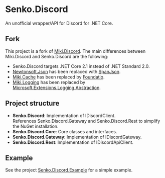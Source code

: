 # Senko.Discord
An unofficial wrapper/API for Discord for .NET Core.

## Fork
This project is a fork of [Miki.Discord](https://github.com/Mikibot/Miki.Discord). The main differences between Miki.Discord and Senko.Discord are the following:

- Senko.Discord targets .NET Core 2.1 instead of .NET Standard 2.0.
- [Newtonsoft.Json](https://github.com/JamesNK/Newtonsoft.Json) has been replaced with [SpanJson](https://github.com/Tornhoof/SpanJson).
- [Miki.Cache](https://github.com/Mikibot/Miki.Cache) has been replaced by [Foundatio](https://github.com/FoundatioFx/Foundatio).
- [Miki.Logging](https://github.com/Mikibot/Miki.Logging) has been replaced by [Microsoft.Extensions.Logging.Abstraction](https://github.com/aspnet/Extensions/tree/master/src/Logging).

## Project structure
- **Senko.Discord**: Implementation of IDiscordClient.  
  References Senko.Discord.Gateway and Senko.Discord.Rest to simplify the NuGet installation.
- **Senko.Discord.Core**: Core classes and interfaces.
- **Senko.Discord.Gateway**: Implementation of IDiscordGateway.
- **Senko.Discord.Rest**: Implementation of IDiscordApiClient.

## Example
See the project [Senko.Discord.Example](examples/Senko.Discord.Example) for a simple example.